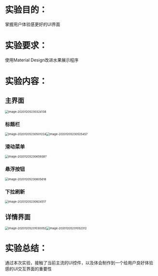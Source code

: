 # 实验目的：

掌握用户体验感更好的UI界面



# 实验要求：

使用Material Design改进水果展示程序



# 实验内容：

## 主界面

<img src="mywork_11实验报告.assets/image-20201205230324138.png" alt="image-20201205230324138" style="zoom:67%;" />

### 标题栏

<img src="mywork_11实验报告.assets/image-20201205230501224.png" alt="image-20201205230501224" style="zoom:67%;" /><img src="mywork_11实验报告.assets/image-20201205230525457.png" alt="image-20201205230525457" style="zoom:67%;" />



### 滑动菜单

<img src="mywork_11实验报告.assets/image-20201205230659387.png" alt="image-20201205230659387" style="zoom:67%;" />



### 悬浮按钮

<img src="mywork_11实验报告.assets/image-20201205230805618.png" alt="image-20201205230805618" style="zoom:67%;" />



### 下拉刷新

<img src="mywork_11实验报告.assets/image-20201205230924517.png" alt="image-20201205230924517" style="zoom:67%;" />

## 详情界面

<img src="mywork_11实验报告.assets/image-20201205231030052.png" alt="image-20201205231030052" style="zoom:67%;" /><img src="mywork_11实验报告.assets/image-20201205231052312.png" alt="image-20201205231052312" style="zoom:67%;" />



# 实验总结：

通过本次实验，接触了当前主流的UI控件，以及体会制作到一个给用户良好体验感的UI交互界面的重要性



